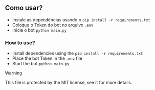 ## Como usar?
* Instale as dependências usando o `pip install -r requirements.txt`
* Coloque o Token do bot no arquivo `.env`
* Inicie o bot `python main.py`

### How to use?
* Install dependencies using the `pip install -r requirements.txt`
* Place the bot Token in the `.env` file
* Start the bot `python main.py`

> [!WARNING]
>
> This file is protected by the MIT license, see it for more details.